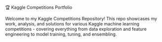🏆 Kaggle Competitions Portfolio

Welcome to my Kaggle Competitions Repository!
This repo showcases my work, analysis, and solutions for various Kaggle machine learning competitions - covering everything from data exploration and feature engineering to model training, tuning, and ensembling.
